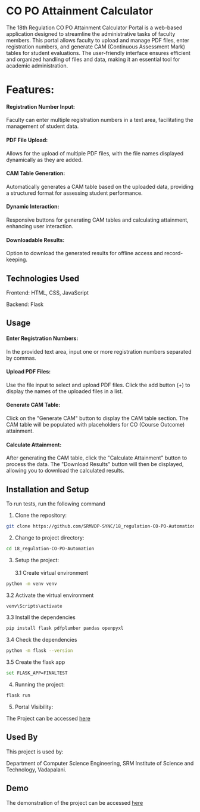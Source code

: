 # CO PO Attainment Calculator

The 18th Regulation CO PO Attainment Calculator Portal is a web-based application designed to streamline the administrative tasks of faculty members. This portal allows faculty to upload and manage PDF files, enter registration numbers, and generate CAM (Continuous Assessment Mark) tables for student evaluations. The user-friendly interface ensures efficient and organized handling of files and data, making it an essential tool for academic administration.

# Features:

#### Registration Number Input: 
Faculty can enter multiple registration numbers in a text area, facilitating the management of student data.

#### PDF File Upload: 
 Allows for the upload of multiple PDF files, with the file names displayed dynamically as they are added.

#### CAM Table Generation: 
Automatically generates a CAM table based on the uploaded data, providing a structured format for assessing student performance.

#### Dynamic Interaction:
 Responsive buttons for generating CAM tables and calculating attainment, enhancing user interaction.

#### Downloadable Results: 
Option to download the generated results for offline access and record-keeping.

## Technologies Used
Frontend: HTML, CSS, JavaScript

Backend: Flask

## Usage

#### Enter Registration Numbers: 
In the provided text area, input one or more registration numbers separated by commas.

#### Upload PDF Files: 

 Use the file input to select and upload PDF files. Click the add button (+) to display the names of the uploaded files in a list.

#### Generate CAM Table:
 Click on the "Generate CAM" button to display the CAM table section.
The CAM table will be populated with placeholders for CO (Course Outcome) attainment.

#### Calculate Attainment:
 After generating the CAM table, click the "Calculate Attainment" button to process the data.
The "Download Results" button will then be displayed, allowing you to download the calculated results.


## Installation and Setup

To run tests, run the following command

1. Clone the repository:

```bash
git clone https://github.com/SRMVDP-SYNC/18_regulation-CO-PO-Automation.git
```

2. Change to project directory:

```bash
cd 18_regulation-CO-PO-Automation
```

3. Setup the project:
\
\
3.1 Create virtual environment
```bash
python -m venv venv 
```
3.2 Activate the virtual environment
```bash
venv\Scripts\activate
```
3.3 Install the dependencies 
```bash
pip install flask pdfplumber pandas openpyxl
```
3.4 Check the dependencies 
```bash
python -m flask --version
```
3.5 Create the flask app 
```bash
set FLASK_APP=FINALTEST  
```
4. Running the project:
```bash
flask run
```
5. Portal Visibility:

The Project can be accessed [here](https://localhost:5000)

## Used By

This project is used by:

Department of  Computer Science Engineering, SRM Institute of Science and Technology, Vadapalani.

## Demo

The demonstration of the project can be accessed [here](https://youtu.be/npNrojmUdwY)
